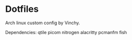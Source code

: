 # Dotfiles
Arch linux custom config by Vinchy.

Dependencies:
qtile
picom
nitrogen
alacritty
pcmanfm
fish
